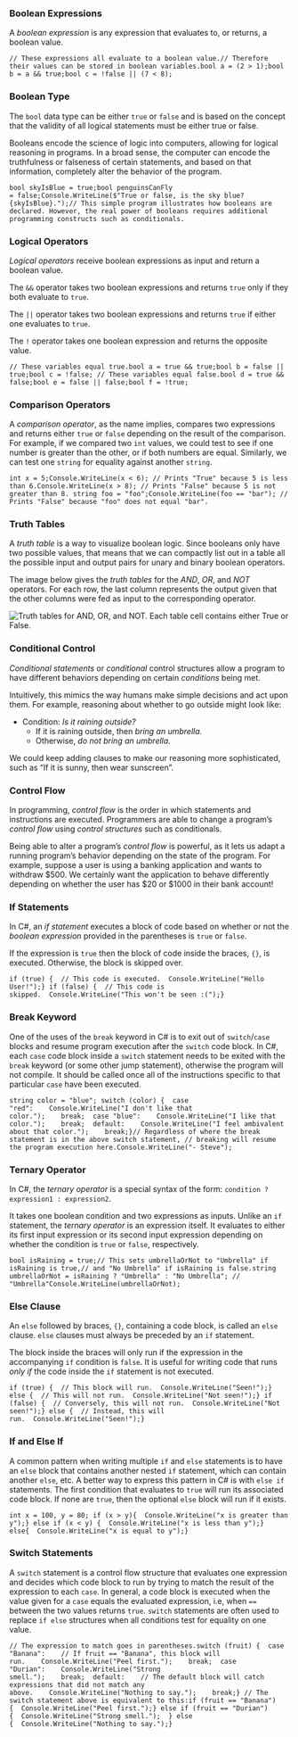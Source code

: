 ### Boolean Expressions

A _boolean expression_ is any expression that evaluates to, or returns, a boolean value.

```
// These expressions all evaluate to a boolean value.// Therefore their values can be stored in boolean variables.bool a = (2 > 1);bool b = a && true;bool c = !false || (7 < 8);
```

### Boolean Type

The `bool` data type can be either `true` or `false` and is based on the concept that the validity of all logical statements must be either true or false.

Booleans encode the science of logic into computers, allowing for logical reasoning in programs. In a broad sense, the computer can encode the truthfulness or falseness of certain statements, and based on that information, completely alter the behavior of the program.

```
bool skyIsBlue = true;bool penguinsCanFly = false;Console.WriteLine($"True or false, is the sky blue? {skyIsBlue}.");// This simple program illustrates how booleans are declared. However, the real power of booleans requires additional programming constructs such as conditionals.
```

### Logical Operators

_Logical operators_ receive boolean expressions as input and return a boolean value.

The `&&` operator takes two boolean expressions and returns `true` only if they both evaluate to `true`.

The `||` operator takes two boolean expressions and returns `true` if either one evaluates to `true`.

The `!` operator takes one boolean expression and returns the opposite value.

```
// These variables equal true.bool a = true && true;bool b = false || true;bool c = !false; // These variables equal false.bool d = true && false;bool e = false || false;bool f = !true;
```

### Comparison Operators

A _comparison operator_, as the name implies, compares two expressions and returns either `true` or `false` depending on the result of the comparison. For example, if we compared two `int` values, we could test to see if one number is greater than the other, or if both numbers are equal. Similarly, we can test one `string` for equality against another `string`.

```
int x = 5;Console.WriteLine(x < 6); // Prints "True" because 5 is less than 6.Console.WriteLine(x > 8); // Prints "False" because 5 is not greater than 8. string foo = "foo";Console.WriteLine(foo == "bar"); // Prints "False" because "foo" does not equal "bar".
```

### Truth Tables

A _truth table_ is a way to visualize boolean logic. Since booleans only have two possible values, that means that we can compactly list out in a table all the possible input and output pairs for unary and binary boolean operators.

The image below gives the _truth tables_ for the _AND_, _OR_, and _NOT_ operators. For each row, the last column represents the output given that the other columns were fed as input to the corresponding operator.

![Truth tables for AND, OR, and NOT. Each table cell contains either True or False.](https://content.codecademy.com/practice/art-for-practice/new-pngs/Boolean-operators-dk.png)

### Conditional Control

_Conditional statements_ or _conditional_ control structures allow a program to have different behaviors depending on certain _conditions_ being met.

Intuitively, this mimics the way humans make simple decisions and act upon them. For example, reasoning about whether to go outside might look like:

-   Condition: _Is it raining outside?_
    -   If it is raining outside, then _bring an umbrella._
    -   Otherwise, _do not bring an umbrella._

We could keep adding clauses to make our reasoning more sophisticated, such as “If it is sunny, then wear sunscreen”.

### Control Flow

In programming, _control flow_ is the order in which statements and instructions are executed. Programmers are able to change a program’s _control flow_ using _control structures_ such as conditionals.

Being able to alter a program’s _control flow_ is powerful, as it lets us adapt a running program’s behavior depending on the state of the program. For example, suppose a user is using a banking application and wants to withdraw $500. We certainly want the application to behave differently depending on whether the user has $20 or $1000 in their bank account!

### If Statements

In C#, an _if statement_ executes a block of code based on whether or not the _boolean expression_ provided in the parentheses is `true` or `false`.

If the expression is `true` then the block of code inside the braces, `{}`, is executed. Otherwise, the block is skipped over.

```
if (true) {  // This code is executed.  Console.WriteLine("Hello User!");} if (false) {  // This code is skipped.  Console.WriteLine("This won't be seen :(");}
```

### Break Keyword

One of the uses of the `break` keyword in C# is to exit out of `switch`/`case` blocks and resume program execution after the `switch` code block. In C#, each `case` code block inside a `switch` statement needs to be exited with the `break` keyword (or some other jump statement), otherwise the program will not compile. It should be called once all of the instructions specific to that particular `case` have been executed.

```
string color = "blue"; switch (color) {  case "red":    Console.WriteLine("I don't like that color.");    break;  case "blue":    Console.WriteLine("I like that color.");    break;  default:    Console.WriteLine("I feel ambivalent about that color.");    break;}// Regardless of where the break statement is in the above switch statement, // breaking will resume the program execution here.Console.WriteLine("- Steve");
```

### Ternary Operator

In C#, the _ternary operator_ is a special syntax of the form: `condition ? expression1 : expression2`.

It takes one boolean condition and two expressions as inputs. Unlike an `if` statement, the _ternary operator_ is an expression itself. It evaluates to either its first input expression or its second input expression depending on whether the condition is `true` or `false`, respectively.

```
bool isRaining = true;// This sets umbrellaOrNot to "Umbrella" if isRaining is true,// and "No Umbrella" if isRaining is false.string umbrellaOrNot = isRaining ? "Umbrella" : "No Umbrella"; // "Umbrella"Console.WriteLine(umbrellaOrNot);
```

### Else Clause

An `else` followed by braces, `{}`, containing a code block, is called an `else` clause. `else` clauses must always be preceded by an `if` statement.

The block inside the braces will only run if the expression in the accompanying `if` condition is `false`. It is useful for writing code that runs _only if_ the code inside the `if` statement is not executed.

```
if (true) {  // This block will run.  Console.WriteLine("Seen!");} else {  // This will not run.  Console.WriteLine("Not seen!");} if (false) {  // Conversely, this will not run.  Console.WriteLine("Not seen!");} else {  // Instead, this will run.  Console.WriteLine("Seen!");}
```

### If and Else If

A common pattern when writing multiple `if` and `else` statements is to have an `else` block that contains another nested `if` statement, which can contain another `else`, etc. A better way to express this pattern in C# is with `else if` statements. The first condition that evaluates to `true` will run its associated code block. If none are `true`, then the optional `else` block will run if it exists.

```
int x = 100, y = 80; if (x > y){  Console.WriteLine("x is greater than y");} else if (x < y) {  Console.WriteLine("x is less than y");} else{  Console.WriteLine("x is equal to y");} 
```

### Switch Statements

A `switch` statement is a control flow structure that evaluates one expression and decides which code block to run by trying to match the result of the expression to each `case`. In general, a code block is executed when the value given for a `case` equals the evaluated expression, i.e, when `==` between the two values returns `true`. `switch` statements are often used to replace `if else` structures when all conditions test for equality on one value.

```
// The expression to match goes in parentheses.switch (fruit) {  case "Banana":    // If fruit == "Banana", this block will run.    Console.WriteLine("Peel first.");    break;  case "Durian":    Console.WriteLine("Strong smell.");    break;  default:    // The default block will catch expressions that did not match any above.    Console.WriteLine("Nothing to say.");    break;} // The switch statement above is equivalent to this:if (fruit == "Banana") {  Console.WriteLine("Peel first.");} else if (fruit == "Durian") {  Console.WriteLine("Strong smell.");  } else {  Console.WriteLine("Nothing to say.");}
```